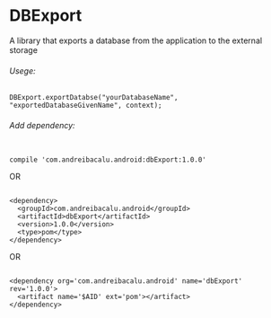 # DBExport
A library that exports a database from the application to the external storage

###### Usege:
<pre><code>DBExport.exportDatabse("yourDatabaseName", "exportedDatabaseGivenName", context);</code></pre>
###### Add dependency:
<pre><code>
compile 'com.andreibacalu.android:dbExport:1.0.0'
</code></pre>
OR <br/>
<pre><code>
&lt;dependency&gt;
  &lt;groupId&gt;com.andreibacalu.android&lt;/groupId&gt;
  &lt;artifactId&gt;dbExport&lt;/artifactId&gt;
  &lt;version&gt;1.0.0&lt;/version&gt;
  &lt;type&gt;pom&lt;/type&gt;
&lt;/dependency&gt;
</code></pre>
OR <br/>
<pre><code>
&lt;dependency org='com.andreibacalu.android' name='dbExport' rev='1.0.0'&gt;
  &lt;artifact name='$AID' ext='pom'&gt;&lt;/artifact&gt;
&lt;/dependency&gt;
</code></pre>

